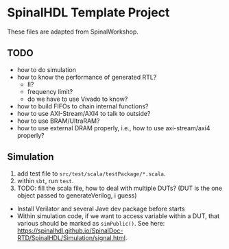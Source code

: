 # SpinalHDL Template Project

These files are adapted from SpinalWorkshop.


## TODO

- how to do simulation
- how to know the performance of generated RTL?
   - II?
   - frequency limit?
   - do we have to use Vivado to know?
- how to build FIFOs to chain internal functions?
- how to use AXI-Stream/AXI4 to talk to outside?
- how to use BRAM/UltraRAM?
- how to use external DRAM properly, i.e., how to use axi-stream/axi4 properly?

## Simulation

1. add test file to `src/test/scala/testPackage/*.scala`.
2. within `sbt`, run `test`.
3. TODO: fill the scala file, how to deal with multiple DUTs? (DUT is the one object passed to generateVerilog, i guess)

- Install Verilator and several Jave dev package before starts
- Within simulation code, if we want to access variable within a DUT,
  that various should be marked as `simPublic()`.
  See here: https://spinalhdl.github.io/SpinalDoc-RTD/SpinalHDL/Simulation/signal.html.
